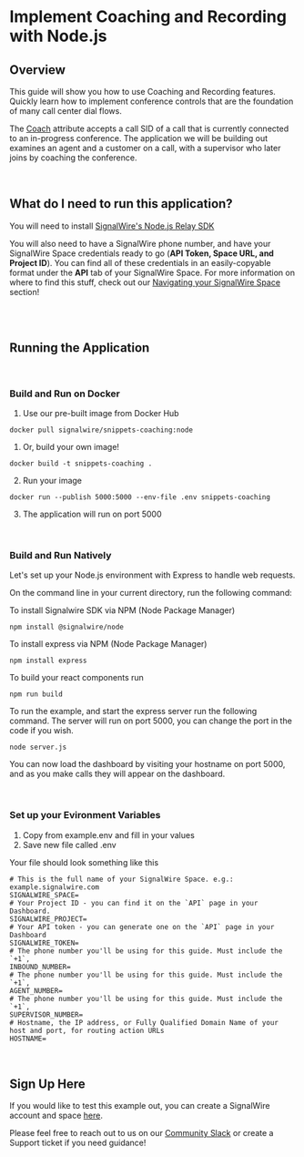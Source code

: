 # Implement Coaching and Recording with Node.js

## Overview

This guide will show you how to use Coaching and Recording features. Quickly learn how to implement conference controls that are the foundation of many call center dial flows. 

The [Coach](https://developer.signalwire.com/compatibility-api/reference/conference-noun#coaching-a-conference-call) attribute accepts a call SID of a call that is currently connected to an in-progress conference. The application we will be building out examines an agent and a customer on a call, with a supervisor who later joins by coaching the conference.

<br/>

## What do I need to run this application?

You will need to install [SignalWire's Node.js Relay SDK](https://docs.signalwire.com/topics/relay-sdk-nodejs/v2/#relay-sdk-for-node-js)

You will also need to have a SignalWire phone number, and have your SignalWire Space credentials ready to go (**API Token, Space URL, and Project ID**). You can find all of these credentials in an easily-copyable format under the **API** tab of your SignalWire Space. For more information on where to find this stuff, check out our [Navigating your SignalWire Space](doc:navigating-your-space) section!


<br/>
<br/>

## Running the Application
<br/>

### Build and Run on Docker

1. Use our pre-built image from Docker Hub 
```
docker pull signalwire/snippets-coaching:node
```

1. Or, build your own image!
```
docker build -t snippets-coaching .
```
2. Run your image
```
docker run --publish 5000:5000 --env-file .env snippets-coaching
```
3. The application will run on port 5000

<br/>

### Build and Run Natively

Let's set up your Node.js environment with Express to handle web requests.

On the command line in your current directory, run the following command:

To install Signalwire SDK via NPM (Node Package Manager)
```
npm install @signalwire/node
```
To install express via NPM (Node Package Manager)
```
npm install express
```

To build your react components run
```
npm run build
```

To run the example, and start the express server run the following command.
The server will run on port 5000, you can change the port in the code if you wish.
```
node server.js
```
You can now load the dashboard by visiting your hostname on port 5000, and as you make calls they will appear on the dashboard.

<br/>

### Set up your Evironment Variables

1. Copy from example.env and fill in your values
2. Save new file called .env

Your file should look something like this
```
# This is the full name of your SignalWire Space. e.g.: example.signalwire.com
SIGNALWIRE_SPACE=
# Your Project ID - you can find it on the `API` page in your Dashboard.
SIGNALWIRE_PROJECT=
# Your API token - you can generate one on the `API` page in your Dashboard
SIGNALWIRE_TOKEN=
# The phone number you'll be using for this guide. Must include the `+1`, 
INBOUND_NUMBER=
# The phone number you'll be using for this guide. Must include the `+1`, 
AGENT_NUMBER=
# The phone number you'll be using for this guide. Must include the `+1`, 
SUPERVISOR_NUMBER=
# Hostname, the IP address, or Fully Qualified Domain Name of your host and port, for routing action URLs
HOSTNAME=
```
<br/>

## Sign Up Here

If you would like to test this example out, you can create a SignalWire account and space [here](https://m.signalwire.com/signups/new?s=1).

Please feel free to reach out to us on our [Community Slack](https://join.slack.com/t/signalwire-community/shared_invite/zt-sjagsni8-AYKmOMhP_1sVMvz9Ya_r0Q) or create a Support ticket if you need guidance!